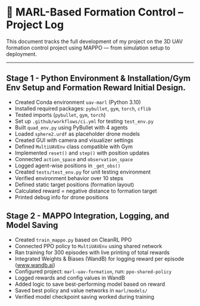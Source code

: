 # 📡 MARL-Based Formation Control – Project Log 

This document tracks the full development of my project on the 3D UAV formation control project using MAPPO — from simulation setup to deployment.

---
## Stage 1 - Python Environment & Installation/Gym Env Setup and Formation Reward Initial Design. 
- Created Conda environment `uav-marl` (Python 3.10)
- Installed required packages: `pybullet`, `gym`, `torch`, `cflib`
- Tested imports (`pybullet`, `gym`, `torch`)
- Set up `.github/workflows/ci.yml` for testing `test_env.py`
- Built `quad_env.py` using PyBullet with 4 agents
- Loaded `sphere2.urdf` as placeholder drone models
- Created GUI with camera and visualizer settings
- Defined `MultiUAVEnv` class compatible with Gym
- Implemented `reset()` and `step()` with position updates
- Connected `action_space` and `observation_space`
- Logged agent-wise positions in `_get_obs()`
- Created `tests/test_env.py` for unit testing environment
- Verified environment behavior over 10 steps
- Defined static target positions (formation layout)
- Calculated reward = negative distance to formation target
- Printed debug info for drone positions

## Stage 2 - MAPPO Integration, Logging, and Model Saving
- Created `train_mappo.py` based on CleanRL PPO
- Connected PPO policy to `MultiUAVEnv` using shared network
- Ran training for 300 episodes with live printing of total rewards
- Integrated Weights & Biases (WandB) for logging reward per episode (www.wandb.ai)
- Configured project: `marl-uav-formation`, run: `ppo-shared-policy`
- Logged rewards and config values in WandB
- Added logic to save best-performing model based on reward
- Saved best policy and value networks in `marl/models/`
- Verified model checkpoint saving worked during training


